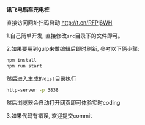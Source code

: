 **讯飞电瓶车充电桩**

直接访问网址扫码启动
http://t.cn/RFPj6WH


1.自己简单开发, 直接修改`src`目录下的文件即可。


2.如果要用到gulp来做编辑后即时刷新, 參考以下俩步骤:

```bash
npm install
npm run start
```

然后进入生成的`dist`目录执行
```bash
http-server -p 3838
```

然后浏览器会自动打开网页即可体验实时coding

3.如果代码有错误, 欢迎提交commit